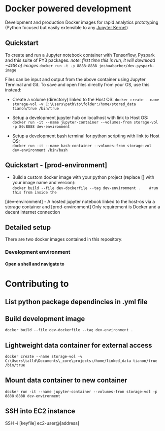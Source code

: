 # Docker powered development
Development and production Docker images for rapid analytics prototyping (Python focused but easily extensible to any [Jupyter Kernel](https://github.com/jupyter/jupyter/wiki/Jupyter-kernels))  


## Quickstart 
To create and run a Jupyter notebook container with Tensorflow, Pyspark and this suite of PY3 packages. 
_note: first time this is run, it will download ~4GB of images_
`docker run -t -p 8888:8888 joshuabarber/dev-pyspark-image`

Files can be input and output from the above container using Jupyter Terminal and Git.
To save and open files directly from your OS, use this instead:

* Create a volume (directory) linked to the Host OS: 
`docker create --name storage-vol -v C:\Users\path\to\folder:/home/stored_data tianon/true /bin/true` 

* Setup a development jupyter hub on localhost with link to Host OS:  
`docker run -it --name jupyter-container --volumes-from storage-vol -p 80:8888 dev-environment`  

* Setup a development bash terminal for python scripting with link to Host OS:  
`docker run -it --name bash-container --volumes-from storage-vol dev-environment /bin/bash`

## Quickstart - [prod-environment]  
* Build a custom docker image with your python project (replace [] with your image name and version):    
`docker build --file dev-dockerfile --tag dev-environment .    #run this from inside the `  



[dev-environment] - A hosted jupyter notebook linked to the host-os via a storage container
and [prod-environment] 
Only requirement is Docker and a decent internet connection

## Detailed setup  
There are two docker images contained in this repository:

### Development environment
#### Open a shell and navigate to 

# Contributing to 
## List python package dependincies in .yml file

## Build development image
`docker build --file dev-dockerfile --tag dev-environment .`

## Lightweight data container for external access
`docker create --name storage-vol -v C:\Users\talld\Documents\_core\projects:/home/linked_data tianon/true /bin/true`

## Mount data container to new container
`docker run -it --name jupyter-container --volumes-from storage-vol -p 8888:8888 dev-environment`

## SSH into EC2 instance
SSH -i [keyfile] ec2-user@[address]
